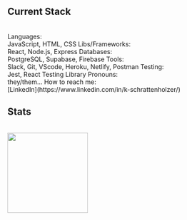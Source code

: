 ## Current Stack
<br/> 
Languages: <br/> JavaScript, HTML, CSS
Libs/Frameworks: <br/>  React, Node.js, Express
Databases: <br/>  PostgreSQL, Supabase, Firebase
Tools: <br/>  Slack, Git, VScode, Heroku, Netlify, Postman
Testing: <br/>  Jest, React Testing Library
Pronouns: <br/> they/them...
How to reach me: 
<br/>[LinkedIn](https://www.linkedin.com/in/k-schrattenholzer/) <br />

## Stats
<br/> 
<img height="180em" src="https://github-readme-stats.vercel.app/api?username=k-schrattenholzer&show_icons=true&hide_border=true&&count_private=true&include_all_commits=true" />
